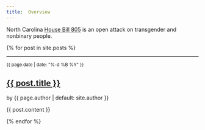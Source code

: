 ```yaml
---
title:  Overview
---
```


North Carolina [House Bill 805](https://www.ncleg.gov/BillLookup/2025/H805) is an open attack on transgender and nonbinary people.

{% for post in site.posts %}

---

<small>{{ page.date | date: "%-d %B %Y" }}</small>
<h2><a href="{{ post.url}}">{{ post.title }}</a></h2>
<p class="view">by {{ page.author | default: site.author }}</p>

{{ post.content }}

{% endfor %}